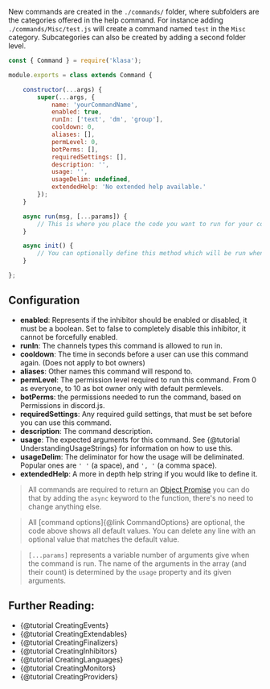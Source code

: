 New commands are created in the `./commands/` folder, where subfolders are the categories offered in the help command. For instance adding `./commands/Misc/test.js` will create a command named `test` in the `Misc` category. Subcategories can also be created by adding a second folder level.

```javascript
const { Command } = require('klasa');

module.exports = class extends Command {

	constructor(...args) {
		super(...args, {
			name: 'yourCommandName',
            enabled: true,
            runIn: ['text', 'dm', 'group'],
            cooldown: 0,
            aliases: [],
            permLevel: 0,
            botPerms: [],
            requiredSettings: [],
            description: '',
            usage: '',
            usageDelim: undefined,
            extendedHelp: 'No extended help available.'
		});
	}

	async run(msg, [...params]) {
		// This is where you place the code you want to run for your command
	}

	async init() {
		// You can optionally define this method which will be run when the bot starts (after login, so discord data is available via this.client)
	}

};
```

## Configuration
- **enabled**: Represents if the inhibitor should be enabled or disabled, it must be
a boolean. Set to false to completely disable this inhibitor, it cannot be forcefully enabled.
- **runIn**: The channels types this command is allowed to run in.
- **cooldown**: The time in seconds before a user can use this command again. (Does not apply to bot owners)
- **aliases**: Other names this command will respond to.
- **permLevel**: The permission level required to run this command. From 0 as everyone, to 10 as bot owner only with default permlevels.
- **botPerms**: the permissions needed to run the command, based on Permissions in discord.js.
- **requiredSettings**: Any required guild settings, that must be set before you can use this command.
- **description**: The command description.
- **usage**: The expected arguments for this command. See {@tutorial UnderstandingUsageStrings} for information on how to use this.
- **usageDelim**: The deliminator for how the usage will be deliminated. Popular ones are `' '` (a space), and `', '` (a comma space).
- **extendedHelp**: A more in depth help string if you would like to define it.

> All commands are required to return an [Object Promise](https://developer.mozilla.org/en/docs/Web/JavaScript/Reference/Global_Objects/Promise) you can do that by adding the `async` keyword to the function, there's no need to change anything else.

> All [command options]{@link CommandOptions} are optional, the code above shows all default values. You can delete any line with an optional value that matches the default value.

>`[...params]` represents a variable number of arguments give when the command is run. The name of the arguments in the array (and their count) is determined by the `usage` property and its given arguments.


## Further Reading:
- {@tutorial CreatingEvents}
- {@tutorial CreatingExtendables}
- {@tutorial CreatingFinalizers}
- {@tutorial CreatingInhibitors}
- {@tutorial CreatingLanguages}
- {@tutorial CreatingMonitors}
- {@tutorial CreatingProviders}
